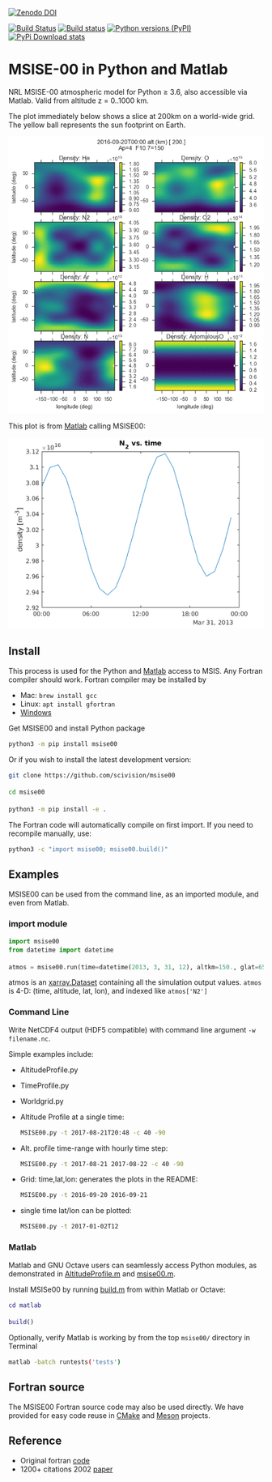[![Zenodo DOI](https://zenodo.org/badge/32971905.svg)](https://zenodo.org/badge/latestdoi/32971905)

[![Build Status](https://dev.azure.com/mhirsch0512/MSISE00/_apis/build/status/space-physics.msise00?branchName=master)](https://dev.azure.com/mhirsch0512/MSISE00/_build/latest?definitionId=5&branchName=master)
[![Build status](https://ci.appveyor.com/api/projects/status/oje6aax4lx4tcryt?svg=true)](https://ci.appveyor.com/project/scivision/msise00)
[![Python versions (PyPI)](https://img.shields.io/pypi/pyversions/msise00.svg)](https://pypi.python.org/pypi/msise00)
[![PyPi Download stats](http://pepy.tech/badge/msise00)](http://pepy.tech/project/msise00)

# MSISE-00 in Python and Matlab

NRL MSISE-00 atmospheric model for Python &ge; 3.6, also accessible via Matlab.
Valid from altitude z = 0..1000 km.

The plot immediately below shows a slice at 200km on a world-wide grid.
The yellow ball represents the sun footprint on Earth.

![MSIS global time animation](./tests/msise00_demo.gif)

This plot is from [Matlab](./tests/test_msise00_matlab.m) calling MSISE00:

![MSISE00 Matlab](./tests/msis_matlab.png)

## Install

This process is used for the Python and [Matlab](#matlab) access to MSIS.
Any Fortran compiler should work.
Fortran compiler may be installed by

* Mac: `brew install gcc`
* Linux: `apt install gfortran`
* [Windows](https://www.scivision.dev/windows-gcc-gfortran-cmake-make-install/)

Get MSISE00 and install Python package

```sh
python3 -m pip install msise00
```

Or if you wish to install the latest development version:

```sh
git clone https://github.com/scivision/msise00

cd msise00

python3 -m pip install -e .
```

The Fortran code will automatically compile on first import.
If you need to recompile manually, use:

```sh
python3 -c "import msise00; msise00.build()"
```

## Examples

MSISE00 can be used from the command line, as an imported module, and even from Matlab.

### import module

```python
import msise00
from datetime import datetime

atmos = msise00.run(time=datetime(2013, 3, 31, 12), altkm=150., glat=65., glon=-148.)
```

atmos is an [xarray.Dataset](http://xarray.pydata.org/en/stable/generated/xarray.Dataset.html) containing all the simulation output values.
`atmos` is 4-D: (time, altitude, lat, lon), and indexed like `atmos['N2']`


### Command Line

Write NetCDF4 output (HDF5 compatible) with command line argument `-w filename.nc`.

Simple examples include:

* AltitudeProfile.py
* TimeProfile.py
* Worldgrid.py


* Altitude Profile at a single time:

  ```sh
  MSISE00.py -t 2017-08-21T20:48 -c 40 -90
  ```
* Alt. profile time-range with hourly time step:

  ```sh
  MSISE00.py -t 2017-08-21 2017-08-22 -c 40 -90
  ```
* Grid: time,lat,lon: generates the plots in the README:

  ```sh
  MSISE00.py -t 2016-09-20 2016-09-21
  ```
* single time lat/lon can be plotted:

  ```sh
  MSISE00.py -t 2017-01-02T12
  ```

### Matlab

Matlab and GNU Octave users can seamlessly access Python modules, as demonstrated in
[AltitudeProfile.m](./matlab/AlitudeProfile.m) and
[msise00.m](./matlab/msise00.m).

Install MSISe00 by running [build.m](./matlab/build.m) from within Matlab or Octave:

```matlab
cd matlab

build()
```

Optionally, verify Matlab is working by from the top `msise00/` directory in Terminal

```sh
matlab -batch runtests('tests')
```

## Fortran source

The MSISE00 Fortran source code may also be used directly.
We have provided for easy code reuse in
[CMake](./CMakeLists.txt)
and
[Meson](./meson.build)
projects.

## Reference

* Original fortran [code](https://ccmc.gsfc.nasa.gov/pub/modelweb/atmospheric/msis/)
* 1200+ citations 2002 [paper](http://onlinelibrary.wiley.com/doi/10.1029/2002JA009430/pdf)
